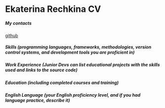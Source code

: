 # Ekaterina Rechkina CV

##### My contacts
[github](https://github.com/EkaterinaRechkina)


##### Skills (programming languages, frameworks, methodologies, version control systems, and development tools you are proficient in)

##### Work Experience (Junior Devs can list educational projects with the skills used and links to the source code)

##### Education (including completed courses and training)

##### English Language (your English proficiency level, and if you had language practice, describe it)
